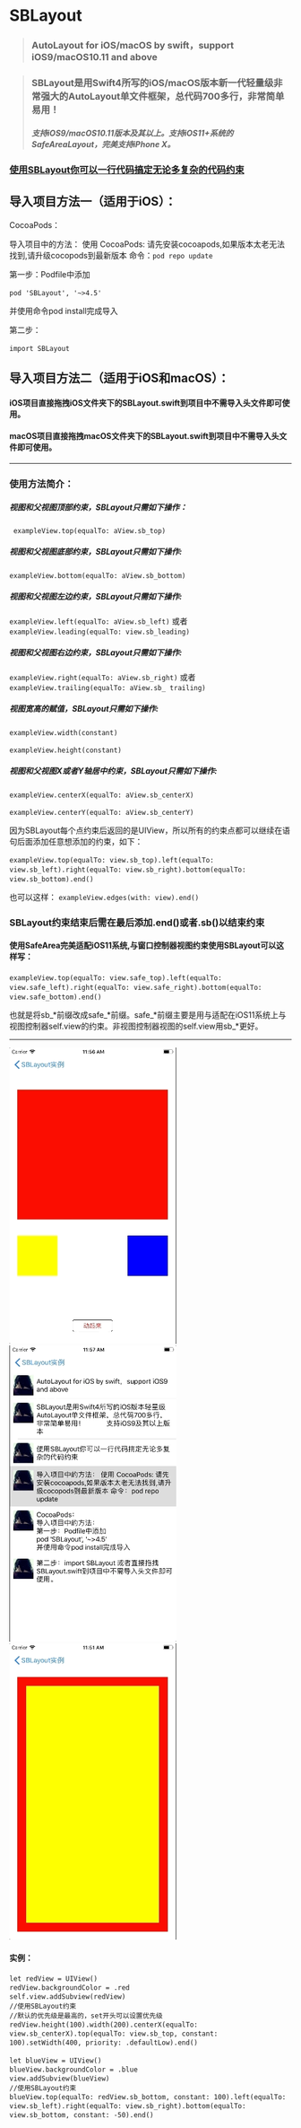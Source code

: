 # SBLayout
> ### AutoLayout for iOS/macOS by swift，support iOS9/macOS10.11 and above

> ### SBLayout是用Swift4所写的iOS/macOS版本新一代轻量级非常强大的AutoLayout单文件框架，总代码700多行，非常简单易用！
> ##### 支持iOS9/macOS10.11版本及其以上。支持iOS11+系统的SafeAreaLayout，完美支持iPhone X。

### [使用SBLayout你可以一行代码搞定无论多复杂的代码约束](https://www.jianshu.com/p/f62fd1c71d4e)
## 导入项目方法一（适用于iOS）：
CocoaPods：

导入项目中的方法：
使用 CocoaPods: 请先安装cocoapods,如果版本太老无法找到,请升级cocopods到最新版本 命令：`pod repo update`

第一步：Podfile中添加

`pod 'SBLayout', '~>4.5'`

并使用命令pod install完成导入

第二步：

`import SBLayout`



## 导入项目方法二（适用于iOS和macOS）：

#### iOS项目直接拖拽iOS文件夹下的SBLayout.swift到项目中不需导入头文件即可使用。
#### macOS项目直接拖拽macOS文件夹下的SBLayout.swift到项目中不需导入头文件即可使用。

***

### 使用方法简介：

##### 视图和父视图顶部约束，SBLayout只需如下操作：
` exampleView.top(equalTo: aView.sb_top)`
##### 视图和父视图底部约束，SBLayout只需如下操作:
`exampleView.bottom(equalTo: aView.sb_bottom)`
##### 视图和父视图左边约束，SBLayout只需如下操作:
`exampleView.left(equalTo: aView.sb_left)`
或者
`exampleView.leading(equalTo: view.sb_leading)`
##### 视图和父视图右边约束，SBLayout只需如下操作:
`exampleView.right(equalTo: aView.sb_right)`
或者
`exampleView.trailing(equalTo: aView.sb_ trailing)`
##### 视图宽高的赋值，SBLayout只需如下操作:
`exampleView.width(constant)`

`exampleView.height(constant)`
##### 视图和父视图X或者Y轴居中约束，SBLayout只需如下操作:
`exampleView.centerX(equalTo: aView.sb_centerX)`

`exampleView.centerY(equalTo: aView.sb_centerY)`

因为SBLayout每个点约束后返回的是UIView，所以所有的约束点都可以继续在语句后面添加任意想添加的约束，如下：

`exampleView.top(equalTo: view.sb_top).left(equalTo: view.sb_left).right(equalTo: view.sb_right).bottom(equalTo: view.sb_bottom).end()`

也可以这样：
`exampleView.edges(with: view).end()`

### SBLayout约束结束后需在最后添加.end()或者.sb()以结束约束

#### 使用SafeArea完美适配iOS11系统,与窗口控制器视图约束使用SBLayout可以这样写：

`exampleView.top(equalTo: view.safe_top).left(equalTo: view.safe_left).right(equalTo: view.safe_right).bottom(equalTo: view.safe_bottom).end()`

也就是将sb_*前缀改成safe_*前缀。safe_*前缀主要是用与适配在iOS11系统上与视图控制器self.view的约束。非视图控制器视图的self.view用sb_*更好。
***

![1](https://github.com/shibiao/SBLayout/blob/master/Feb-17-2018%2011-56-35.gif)
![2](https://github.com/shibiao/SBLayout/blob/master/Feb-17-2018%2011-57-35.gif)
![3](https://github.com/shibiao/SBLayout/blob/master/Feb-17-2018%2011-52-26.gif)


#### 实例：
```
let redView = UIView()
redView.backgroundColor = .red  
self.view.addSubview(redView)
//使用SBLayout约束
//默认的优先级是最高的，set开头可以设置优先级
redView.height(100).width(200).centerX(equalTo: view.sb_centerX).top(equalTo: view.sb_top, constant: 100).setWidth(400, priority: .defaultLow).end()

let blueView = UIView()
blueView.backgroundColor = .blue
view.addSubview(blueView)
//使用SBLayout约束
blueView.top(equalTo: redView.sb_bottom, constant: 100).left(equalTo: view.sb_left).right(equalTo: view.sb_right).bottom(equalTo: view.sb_bottom, constant: -50).end()

```
